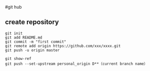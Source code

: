 #git hub

## create repository

```
git init
git add README.md
git commit -m "first commit"
git remote add origin https://github.com/xxx/xxxx.git
git push -u origin master

git show-ref
git push --set-upstream personal_origin D**（current branch name）
```